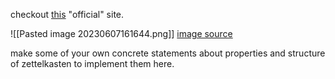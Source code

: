 checkout [this](https://zettelkasten.de) "official" site. 

![[Pasted image 20230607161644.png]]
[image source](https://zettelkasten.de/posts/zettelkasten-building-blocks/)


make some of your own concrete statements about properties and structure of zettelkasten to implement them here.